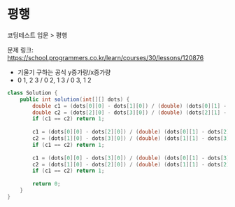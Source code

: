 # 평행

코딩테스트 입문 > 평행

문제 링크: https://school.programmers.co.kr/learn/courses/30/lessons/120876

- 기울기 구하는 공식 y증가량/x증가량
- 0 1, 2 3 / 0 2, 1 3 / 0 3, 1 2
```java
class Solution {
    public int solution(int[][] dots) {
        double c1 = (dots[0][0] - dots[1][0]) / (double) (dots[0][1] - dots[1][1]);
        double c2 = (dots[2][0] - dots[3][0]) / (double) (dots[2][1] - dots[3][1]);
        if (c1 == c2) return 1;
        
        c1 = (dots[0][0] - dots[2][0]) / (double) (dots[0][1] - dots[2][1]);
        c2 = (dots[1][0] - dots[3][0]) / (double) (dots[1][1] - dots[3][1]);
        if (c1 == c2) return 1;
        
        c1 = (dots[0][0] - dots[3][0]) / (double) (dots[0][1] - dots[3][1]);
        c2 = (dots[1][0] - dots[2][0]) / (double) (dots[1][1] - dots[2][1]);
        if (c1 == c2) return 1;
        
        return 0;
    }
}
```

